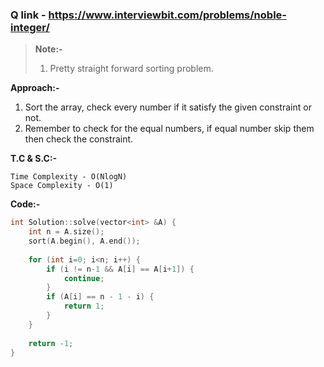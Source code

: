 ### Q link - https://www.interviewbit.com/problems/noble-integer/

> **Note:-**
> 1. Pretty straight forward sorting problem.

**Approach:-**
1. Sort the array, check every number if it satisfy the given constraint or not.
2. Remember to check for the equal numbers, if equal number skip them then check the constraint.

**T.C & S.C:-**  
```
Time Complexity - O(NlogN) 
Space Complexity - O(1)
```

**Code:-**
```c++
int Solution::solve(vector<int> &A) {
    int n = A.size();
    sort(A.begin(), A.end());
    
    for (int i=0; i<n; i++) {
        if (i != n-1 && A[i] == A[i+1]) {
            continue;
        }
        if (A[i] == n - 1 - i) {
            return 1;
        }
    }
    
    return -1;
}
```